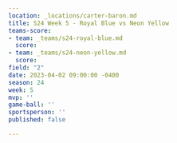 ```yaml
---
location: _locations/carter-baron.md
title: S24 Week 5 - Royal Blue vs Neon Yellow
teams-score:
- team: _teams/s24-royal-blue.md
  score: 
- team: _teams/s24-neon-yellow.md
  score: 
field: "2"
date: 2023-04-02 09:00:00 -0400
season: 24
week: 5
mvp: ''
game-ball: ''
sportsperson: ''
published: false

---
```

